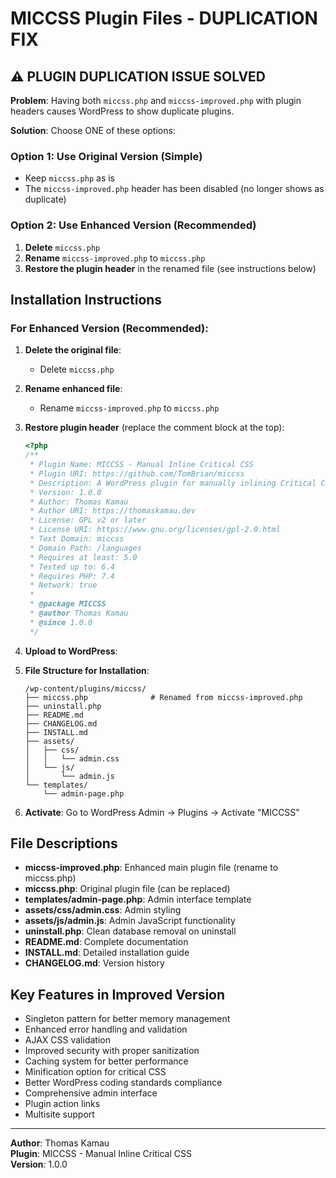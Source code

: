 # MICCSS Plugin Files - DUPLICATION FIX

## ⚠️ PLUGIN DUPLICATION ISSUE SOLVED

**Problem**: Having both `miccss.php` and `miccss-improved.php` with plugin headers causes WordPress to show duplicate plugins.

**Solution**: Choose ONE of these options:

### Option 1: Use Original Version (Simple)

- Keep `miccss.php` as is
- The `miccss-improved.php` header has been disabled (no longer shows as duplicate)

### Option 2: Use Enhanced Version (Recommended)

1. **Delete** `miccss.php`
2. **Rename** `miccss-improved.php` to `miccss.php`
3. **Restore the plugin header** in the renamed file (see instructions below)

## Installation Instructions

### For Enhanced Version (Recommended):

1. **Delete the original file**:

   - Delete `miccss.php`

2. **Rename enhanced file**:

   - Rename `miccss-improved.php` to `miccss.php`

3. **Restore plugin header** (replace the comment block at the top):

   ```php
   <?php
   /**
    * Plugin Name: MICCSS - Manual Inline Critical CSS
    * Plugin URI: https://github.com/TomBrian/miccss
    * Description: A WordPress plugin for manually inlining Critical CSS to improve page load performance. Defers non-critical CSS using preload with fallback.
    * Version: 1.0.0
    * Author: Thomas Kamau
    * Author URI: https://thomaskamau.dev
    * License: GPL v2 or later
    * License URI: https://www.gnu.org/licenses/gpl-2.0.html
    * Text Domain: miccss
    * Domain Path: /languages
    * Requires at least: 5.0
    * Tested up to: 6.4
    * Requires PHP: 7.4
    * Network: true
    *
    * @package MICCSS
    * @author Thomas Kamau
    * @since 1.0.0
    */
   ```

4. **Upload to WordPress**:

5. **File Structure for Installation**:

   ```
   /wp-content/plugins/miccss/
   ├── miccss.php              # Renamed from miccss-improved.php
   ├── uninstall.php
   ├── README.md
   ├── CHANGELOG.md
   ├── INSTALL.md
   ├── assets/
   │   ├── css/
   │   │   └── admin.css
   │   └── js/
   │       └── admin.js
   └── templates/
       └── admin-page.php
   ```

6. **Activate**: Go to WordPress Admin → Plugins → Activate "MICCSS"

## File Descriptions

- **miccss-improved.php**: Enhanced main plugin file (rename to miccss.php)
- **miccss.php**: Original plugin file (can be replaced)
- **templates/admin-page.php**: Admin interface template
- **assets/css/admin.css**: Admin styling
- **assets/js/admin.js**: Admin JavaScript functionality
- **uninstall.php**: Clean database removal on uninstall
- **README.md**: Complete documentation
- **INSTALL.md**: Detailed installation guide
- **CHANGELOG.md**: Version history

## Key Features in Improved Version

- Singleton pattern for better memory management
- Enhanced error handling and validation
- AJAX CSS validation
- Improved security with proper sanitization
- Caching system for better performance
- Minification option for critical CSS
- Better WordPress coding standards compliance
- Comprehensive admin interface
- Plugin action links
- Multisite support

---

**Author**: Thomas Kamau  
**Plugin**: MICCSS - Manual Inline Critical CSS  
**Version**: 1.0.0
